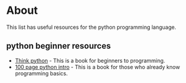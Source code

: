# About

This list has useful resources for the python programming language.

## python beginner resources

* [Think python](https://greenteapress.com/wp/think-python-2e/) - This is a book for beginners to programming.
* [100 page python intro](https://learnbyexample.github.io/100_page_python_intro/) - This is a book for those who already know programming basics.

